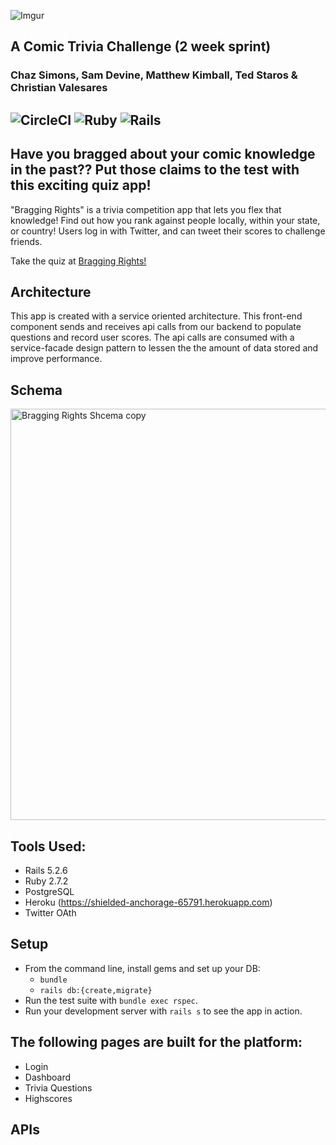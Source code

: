 ![Imgur](https://i.imgur.com/UScauwh.png)

A Comic Trivia Challenge (2 week sprint)
----------------------------------------
### Chaz Simons, Sam Devine, Matthew Kimball, Ted Staros & Christian Valesares

![CircleCI](https://img.shields.io/circleci/build/github/samueldevine/bragging-rights-be/main)
![Ruby](https://img.shields.io/badge/Ruby-v2.7.2-red)
![Rails](https://img.shields.io/badge/Rails-v5.2.6-red)
---

## Have you bragged about your comic knowledge in the past?? Put those claims to the test with this exciting quiz app!

"Bragging Rights" is a trivia competition app that lets you flex that knowledge! Find out how you rank against people locally, within your state, or country! Users log in with Twitter, and can tweet their scores to challenge friends. 

Take the quiz at [Bragging Rights!](https://shielded-anchorage-65791.heroku.com)

## Architecture
This app is created with a service oriented architecture. This front-end component sends and receives api calls from our backend to populate questions and record user scores.
The api calls are consumed with a service-facade design pattern to lessen the the amount of data stored and improve performance.

## Schema
<img width="658" alt="Bragging Rights Shcema copy" src="https://app.dbdesigner.net/designer/schema/488102">

## Tools Used:
- Rails 5.2.6
- Ruby 2.7.2
- PostgreSQL
- Heroku (https://shielded-anchorage-65791.herokuapp.com)
- Twitter OAth

## Setup

* From the command line, install gems and set up your DB:
    * `bundle`
    * `rails db:{create,migrate}`
* Run the test suite with `bundle exec rspec`.
* Run your development server with `rails s` to see the app in action.

## The following pages are built for the platform:
- Login
- Dashboard
- Trivia Questions
- Highscores

## APIs

<!-- Potentially add links to the APIs we are using or move the description to this section -->
